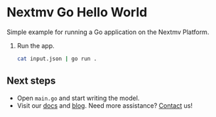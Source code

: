 # Nextmv Go Hello World

Simple example for running a Go application on the Nextmv Platform.

1. Run the app.

    ```bash
    cat input.json | go run .
    ```

## Next steps

* Open `main.go` and start writing the model.
* Visit our [docs][docs] and [blog][blog]. Need more assistance?
  [Contact][contact] us!

[docs]: https://docs.nextmv.io
[blog]: https://www.nextmv.io/blog
[contact]: https://www.nextmv.io/contact
